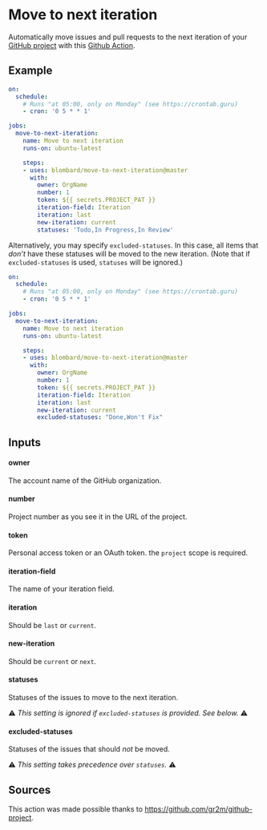 # Move to next iteration

Automatically move issues and pull requests to the next iteration of your [GitHub project](https://docs.github.com/en/issues/planning-and-tracking-with-projects/learning-about-projects/about-projects) with this [Github Action](https://github.com/features/actions).

## Example

```yaml
on:
  schedule:
    # Runs "at 05:00, only on Monday" (see https://crontab.guru)
    - cron: '0 5 * * 1'

jobs:
  move-to-next-iteration:
    name: Move to next iteration
    runs-on: ubuntu-latest

    steps:
    - uses: blombard/move-to-next-iteration@master
      with:
        owner: OrgName
        number: 1
        token: ${{ secrets.PROJECT_PAT }}
        iteration-field: Iteration
        iteration: last
        new-iteration: current
        statuses: 'Todo,In Progress,In Review'
```

Alternatively, you may specify `excluded-statuses`. In this case, all items that _don’t_ have these statuses will be moved to the new iteration. (Note that if `excluded-statuses` is used, `statuses` will be ignored.)

```yaml
on:
  schedule:
    # Runs "at 05:00, only on Monday" (see https://crontab.guru)
    - cron: '0 5 * * 1'

jobs:
  move-to-next-iteration:
    name: Move to next iteration
    runs-on: ubuntu-latest

    steps:
    - uses: blombard/move-to-next-iteration@master
      with:
        owner: OrgName
        number: 1
        token: ${{ secrets.PROJECT_PAT }}
        iteration-field: Iteration
        iteration: last
        new-iteration: current
        excluded-statuses: "Done,Won't Fix"
```

## Inputs
#### owner
The account name of the GitHub organization.

#### number
Project number as you see it in the URL of the project.

#### token
Personal access token or an OAuth token. the `project` scope is required.

#### iteration-field
The name of your iteration field.

#### iteration
Should be `last` or `current`.

#### new-iteration
Should be `current` or `next`.

#### statuses
Statuses of the issues to move to the next iteration.

⚠️ _This setting is ignored if `excluded-statuses` is provided. See below._ ⚠️

#### excluded-statuses
Statuses of the issues that should _not_ be moved.

⚠️ _This setting takes precedence over `statuses`._ ⚠️

## Sources

This action was made possible thanks to https://github.com/gr2m/github-project.
